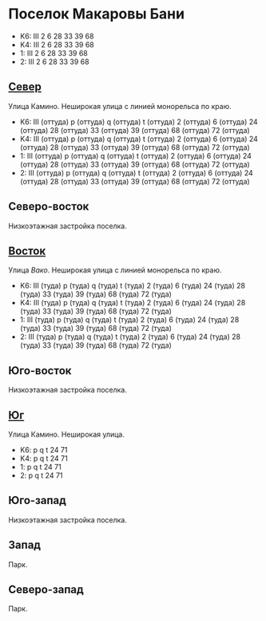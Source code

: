 # Поселок Макаровы Бани

* K6:   III
        2   6   28  33  39  68
* K4:   III
        2   6   28  33  39  68
* 1:    III
        2   6   28  33  39  68
* 2:    III
        2   6   28  33  39  68

## [Север](./425140.md)

Улица Камино.
Неширокая улица с линией монорельса по краю.

* K6:   III (оттуда)
        p (оттуда)  q (оттуда)  t (оттуда)
        2 (оттуда)  6 (оттуда)  24 (оттуда) 28 (оттуда) 33 (оттуда) 39 (оттуда) 68 (оттуда) 72 (оттуда)
* K4:   III (оттуда)
        p (оттуда)  q (оттуда)  t (оттуда)
        2 (оттуда)  6 (оттуда)  24 (оттуда) 28 (оттуда) 33 (оттуда) 39 (оттуда) 68 (оттуда) 72 (оттуда)
* 1:    III (оттуда)
        p (оттуда)  q (оттуда)  t (оттуда)
        2 (оттуда)  6 (оттуда)  24 (оттуда) 28 (оттуда) 33 (оттуда) 39 (оттуда) 68 (оттуда) 72 (оттуда)
* 2:    III (оттуда)
        p (оттуда)  q (оттуда)  t (оттуда)
        2 (оттуда)  6 (оттуда)  24 (оттуда) 28 (оттуда) 33 (оттуда) 39 (оттуда) 68 (оттуда) 72 (оттуда)

## Северо-восток

Низкоэтажная застройка поселка.

## [Восток](./435150.md)

Улица *Вако*.
Неширокая улица с линией монорельса по краю.

* K6:   III (туда)
        p (туда)    q (туда)    t (туда)
        2 (туда)    6 (туда)    24 (туда)   28 (туда)   33 (туда)   39 (туда)   68 (туда)   72 (туда)
* K4:   III (туда)
        p (туда)    q (туда)    t (туда)
        2 (туда)    6 (туда)    24 (туда)   28 (туда)   33 (туда)   39 (туда)   68 (туда)   72 (туда)
* 1:    III (туда)
        p (туда)    q (туда)    t (туда)
        2 (туда)    6 (туда)    24 (туда)   28 (туда)   33 (туда)   39 (туда)   68 (туда)   72 (туда)
* 2:    III (туда)
        p (туда)    q (туда)    t (туда)
        2 (туда)    6 (туда)    24 (туда)   28 (туда)   33 (туда)   39 (туда)   68 (туда)   72 (туда)

## Юго-восток

Низкоэтажная застройка поселка.

## [Юг](./425150.md)

Улица Камино.
Неширокая улица.

* K6:   p   q   t
        24  71
* K4:   p   q   t
        24  71
* 1:    p   q   t
        24  71
* 2:    p   q   t
        24  71

## Юго-запад

Низкоэтажная застройка поселка.

## Запад

Парк.

## Северо-запад

Парк.
